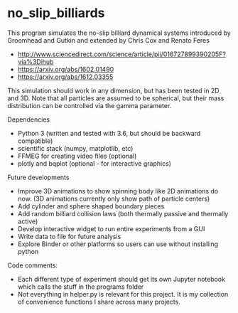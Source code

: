 # no_slip_billiards

This program simulates the no-slip billiard dynamical systems introduced by Groomhead and Gutkin and extended by Chris Cox and Renato Feres

- http://www.sciencedirect.com/science/article/pii/016727899390205F?via%3Dihub
- https://arxiv.org/abs/1602.01490
- https://arxiv.org/abs/1612.03355

This simulation should work in any dimension, but has been tested in 2D and 3D.  Note that all particles are assumed to be spherical, but their mass distribution can be controlled via the gamma parameter.

Dependencies
- Python 3 (written and tested with 3.6, but should be backward compatible)
- scientific stack (numpy, matplotlib, etc)
- FFMEG for creating video files (optional)
- plotly and bqplot (optional - for interactive graphics)

Future developments
- Improve 3D animations to show spinning body like 2D animations do now.  (3D animations currently only show path of particle centers)
- Add cylinder and sphere shaped boundary pieces
- Add random billiard collision laws (both thermally passive and thermally active)
- Develop interactive widget to run entire experiments from a GUI
- Write data to file for future analysis
- Explore Binder or other platforms so users can use without installing python


Code comments:
- Each different type of experiment should get its own Jupyter notebook which calls the stuff in the programs folder
- Not everything in helper.py is relevant for this project.  It is my collection of convenience functions I share across many projects.
